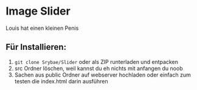 # Image Slider
Louis hat einen kleinen Penis

## Für Installieren:
1. `git clone Srybae/Slider` oder als ZIP runterladen und entpacken
2. src Ordner löschen, weil kannst du eh nichts mit anfangen du noob
3. Sachen aus public Ordner auf webserver hochladen oder einfach zum testen die index.html darin ausführen
